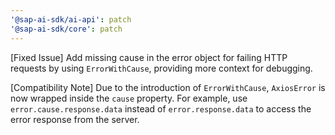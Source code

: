 ```yaml
---
'@sap-ai-sdk/ai-api': patch
'@sap-ai-sdk/core': patch
---
```


[Fixed Issue] Add missing cause in the error object for failing HTTP requests by using `ErrorWithCause`, providing more context for debugging.

[Compatibility Note] Due to the introduction of `ErrorWithCause`, `AxiosError` is now wrapped inside the `cause` property. 
For example, use `error.cause.response.data` instead of `error.response.data` to access the error response from the server.
